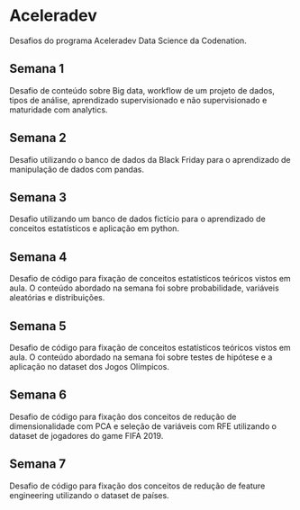 # Aceleradev
Desafios do programa Aceleradev Data Science da Codenation.

## Semana 1
Desafio de conteúdo sobre Big data, workflow de um projeto de dados, tipos de análise, aprendizado supervisionado e não supervisionado e maturidade com analytics.

## Semana 2
Desafio utilizando o banco de dados da Black Friday para o aprendizado de manipulação de dados com pandas.

## Semana 3
Desafio utilizando um banco de dados fictício para o aprendizado de conceitos estatísticos e aplicação em python.

## Semana 4
Desafio de código para fixação de conceitos estatísticos teóricos vistos em aula. O conteúdo abordado na semana foi sobre probabilidade, variáveis aleatórias e distribuições.

## Semana 5
Desafio de código para fixação de conceitos estatísticos teóricos vistos em aula. O conteúdo abordado na semana foi sobre testes de hipótese e a aplicação no dataset dos Jogos Olímpicos.

## Semana 6

Desafio de código para fixação dos conceitos de redução de dimensionalidade com PCA e seleção de variáveis com RFE utilizando o dataset de jogadores do game FIFA 2019.

## Semana 7

Desafio de código para fixação dos conceitos de redução de feature engineering utilizando o dataset de países.

